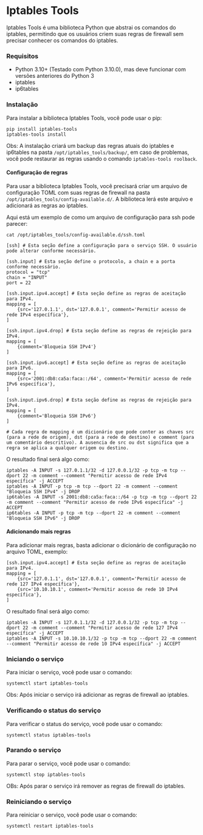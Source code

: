 # Iptables Tools

Iptables Tools é uma biblioteca Python que abstrai os comandos do iptables, permitindo que os usuários criem suas regras de firewall sem precisar conhecer os comandos do iptables.

### Requisitos
- Python 3.10+ (Testado com Python 3.10.0), mas deve funcionar com versões anteriores do Python 3
- iptables
- ip6tables

### Instalação
Para instalar a biblioteca Iptables Tools, você pode usar o pip:
```
pip install iptables-tools
iptables-tools install
```

Obs: A instalação criará um backup das regras atuais do iptables e ip6tables na pasta `/opt/iptables_tools/backup/`, em caso de problemas, você pode restaurar as regras usando o comando `iptables-tools roolback`.

#### Configuração de regras

Para usar a biblioteca Iptables Tools, você precisará criar um arquivo de configuração TOML com suas regras de firewall na pasta `/opt/iptables_tools/config-available.d/`. A biblioteca lerá este arquivo e adicionará as regras ao iptables.

Aqui está um exemplo de como um arquivo de configuração para ssh pode parecer:
```
cat /opt/iptables_tools/config-available.d/ssh.toml

[ssh] # Esta seção define a configuração para o serviço SSH. O usuário pode alterar conforme necessário.

[ssh.input] # Esta seção define o protocolo, a chain e a porta conforme necessário.
protocol = "tcp"
chain = "INPUT"
port = 22

[ssh.input.ipv4.accept] # Esta seção define as regras de aceitação para IPv4.
mapping = [
    {src='127.0.1.1', dst='127.0.0.1', comment='Permitir acesso de rede IPv4 específica'},
]

[ssh.input.ipv4.drop] # Esta seção define as regras de rejeição para IPv4.
mapping = [
    {comment='Bloqueia SSH IPv4'}
]

[ssh.input.ipv6.accept] # Esta seção define as regras de aceitação para IPv6.
mapping = [
    {src='2001:db8:ca5a:faca::/64', comment='Permitir acesso de rede IPv6 específica'},
]

[ssh.input.ipv6.drop] # Esta seção define as regras de rejeição para IPv4.
mapping = [
    {comment='Bloqueia SSH IPv6'}
]

# Cada regra de mapping é um dicionário que pode conter as chaves src (para a rede de origem), dst (para a rede de destino) e comment (para um comentário descritivo). A ausencia de src ou dst significa que a regra se aplica a qualquer origem ou destino.
```

O resultado final será algo como:
```
iptables -A INPUT -s 127.0.1.1/32 -d 127.0.0.1/32 -p tcp -m tcp --dport 22 -m comment --comment "Permitir acesso de rede IPv4 específica" -j ACCEPT
iptables -A INPUT -p tcp -m tcp --dport 22 -m comment --comment "Bloqueia SSH IPv4" -j DROP
ip6tables -A INPUT -s 2001:db8:ca5a:faca::/64 -p tcp -m tcp --dport 22 -m comment --comment "Permitir acesso de rede IPv6 específica" -j ACCEPT
ip6tables -A INPUT -p tcp -m tcp --dport 22 -m comment --comment "Bloqueia SSH IPv6" -j DROP
```

#### Adicionando mais regras
Para adicionar mais regras, basta adicionar o dicionário de configuração no arquivo TOML, exemplo:

```
[ssh.input.ipv4.accept] # Esta seção define as regras de aceitação para IPv4.
mapping = [
    {src='127.0.1.1', dst='127.0.0.1', comment='Permitir acesso de rede 127 IPv4 específica'},
    {src='10.10.10.1', comment='Permitir acesso de rede 10 IPv4 específica'},
]
```

O resultado final será algo como:
```
iptables -A INPUT -s 127.0.1.1/32 -d 127.0.0.1/32 -p tcp -m tcp --dport 22 -m comment --comment "Permitir acesso de rede 127 IPv4 específica" -j ACCEPT
iptables -A INPUT -s 10.10.10.1/32 -p tcp -m tcp --dport 22 -m comment --comment "Permitir acesso de rede 10 IPv4 específica" -j ACCEPT
```

### Iniciando o serviço
Para iniciar o serviço, você pode usar o comando:
```
systemctl start iptables-tools
```
Obs: Após iniciar o serviço irá adicionar as regras de firewall ao iptables.

### Verificando o status do serviço
Para verificar o status do serviço, você pode usar o comando:
```
systemctl status iptables-tools
```

### Parando o serviço
Para parar o serviço, você pode usar o comando:
```
systemctl stop iptables-tools
```
OBs: Após parar o serviço irá remover as regras de firewall do iptables.

### Reiniciando o serviço
Para reiniciar o serviço, você pode usar o comando:
```
systemctl restart iptables-tools
```

